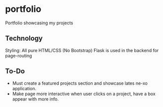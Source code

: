 # portfolio
Portfolio showcasing my projects

## Technology
Styling: All pure HTML/CSS (No Bootstrap)
Flask is used in the backend for page-routing
 
## To-Do
- Must create a featured projects section and showcase lates ne-xo application.
- Make page more interactive when user clicks on a project, have a box appear with more info. 
